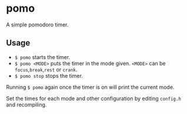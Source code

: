 # pomo

A simple pomodoro timer.

## Usage

- `$ pomo` starts the timer.
- `$ pomo <MODE>` puts the timer in the mode given. `<MODE>` can be `focus`,`break`,`rest` or `crank`.
- `$ pomo stop` stops the timer.

Running `$ pomo` again once the timer is on will print the current mode.

Set the times for each mode and other configuration by editing `config.h` and recompiling.

